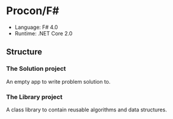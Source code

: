 # Procon/F\#
- Language: F# 4.0
- Runtime: .NET Core 2.0

## Structure
### The Solution project
An empty app to write problem solution to.

### The Library project
A class library to contain reusable algorithms and data structures.
